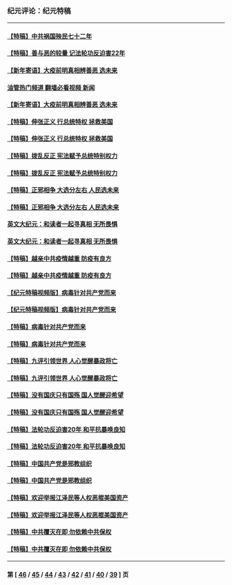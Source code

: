 ### 纪元评论：纪元特稿
---
#### [【特稿】中共祸国殃民七十二年](../../pages/nsc424/n13272607.md?11210330) 
#### [【特稿】善与恶的较量 记法轮功反迫害22年](../../pages/nsc424/n13086597.md?11210330) 
#### [【新年寄语】大疫前明真相辨善恶 选未来](../../pages/nsc424/n12660855.md?11210330) 
#### [油管热门频道 翻墙必看视频 新闻](ok?11210330)
#### [【新年寄语】大疫前明真相辨善恶 选未来](../../pages/nsc424/n12660855.md?11210330) 
#### [【特稿】伸张正义 行总统特权 拯救美国](../../pages/nsc424/n12616806.md?11210330) 
#### [【特稿】伸张正义 行总统特权 拯救美国](../../pages/nsc424/n12616806.md?11210330) 
#### [【特稿】拨乱反正 宪法赋予总统特别权力](../../pages/nsc424/n12598306.md?11210330) 
#### [【特稿】拨乱反正 宪法赋予总统特别权力](../../pages/nsc424/n12598306.md?11210330) 
#### [【特稿】正邪相争 大选分左右 人民选未来](../../pages/nsc424/n12545208.md?11210330) 
#### [【特稿】正邪相争 大选分左右 人民选未来](../../pages/nsc424/n12545208.md?11210330) 
#### [英文大纪元：和读者一起寻真相 无所畏惧](../../pages/nsc424/n12542027.md?11210330) 
#### [英文大纪元：和读者一起寻真相 无所畏惧](../../pages/nsc424/n12542027.md?11210330) 
#### [【特稿】越亲中共疫情越重 防疫有良方](../../pages/nsc424/n12042989.md?11210330) 
#### [【特稿】越亲中共疫情越重 防疫有良方](../../pages/nsc424/n12042989.md?11210330) 
#### [【纪元特稿视频版】病毒针对共产党而来](../../pages/nsc424/n11977328.md?11210330) 
#### [【纪元特稿视频版】病毒针对共产党而来](../../pages/nsc424/n11977328.md?11210330) 
#### [【特稿】病毒针对共产党而来](../../pages/nsc424/n11928818.md?11210330) 
#### [【特稿】病毒针对共产党而来](../../pages/nsc424/n11928818.md?11210330) 
#### [【特稿】九评引领世界 人心觉醒暴政将亡](../../pages/nsc424/n11660496.md?11210330) 
#### [【特稿】九评引领世界 人心觉醒暴政将亡](../../pages/nsc424/n11660496.md?11210330) 
#### [【特稿】没有国庆只有国殇 国人觉醒迎希望](../../pages/nsc424/n11549354.md?11210330) 
#### [【特稿】没有国庆只有国殇 国人觉醒迎希望](../../pages/nsc424/n11549354.md?11210330) 
#### [【特稿】法轮功反迫害20年 和平抗暴唤良知](../../pages/nsc424/n11389135.md?11210330) 
#### [【特稿】法轮功反迫害20年 和平抗暴唤良知](../../pages/nsc424/n11389135.md?11210330) 
#### [【特稿】中国共产党是邪教组织](../../pages/nsc424/n11355551.md?11210330) 
#### [【特稿】中国共产党是邪教组织](../../pages/nsc424/n11355551.md?11210330) 
#### [【特稿】欢迎举报江泽民等人权恶棍美国资产](../../pages/nsc424/n11303040.md?11210330) 
#### [【特稿】欢迎举报江泽民等人权恶棍美国资产](../../pages/nsc424/n11303040.md?11210330) 
#### [【特稿】中共覆灭在即 勿依赖中共保权](../../pages/nsc424/n11278510.md?11210330) 
#### [【特稿】中共覆灭在即 勿依赖中共保权](../../pages/nsc424/n11278510.md?11210330) 

---
#### 第 [ [46](./46.md?11210330) / [45](./45.md?11210330) / [44](./44.md?11210330) / [43](./43.md?11210330) / [42](./42.md?11210330) / [41](./41.md?11210330) / [40](./40.md?11210330) / [39](./39.md?11210330) ] 页
